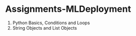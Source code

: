 # Assignments-MLDeployment
1. Python Basics, Conditions and Loops
2. String Objects and List Objects 
